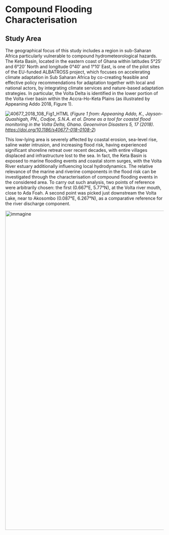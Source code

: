 # Compound Flooding Characterisation

## Study Area
The geographical focus of this study includes a region in sub-Saharan Africa particularly vulnerable to compound hydrometeorological hazards. The Keta Basin, located in the eastern coast of Ghana within latitudes 5°25′ and 6°20’ North and longitude 0°40′ and 1°10′ East, is one of the pilot sites of the EU-funded ALBATROSS project, which focuses on accelerating climate adaptation in Sub Saharan Africa by co-creating feasible and effective policy recommendations for adaptation together with local and national actors, by integrating climate services and nature-based adaptation strategies. In particular, the Volta Delta is identified in the lower portion of the Volta river basin within the Accra-Ho-Keta Plains (as illustrated by Appeaning Addo 2018, Figure 1).

![40677_2018_108_Fig1_HTML](https://github.com/user-attachments/assets/eb86f664-8e14-49f6-81fa-56cc94e492e2) (*Figure 1 from: Appeaning Addo, K., Jayson-Quashigah, PN., Codjoe, S.N.A. et al. Drone as a tool for coastal flood monitoring in the Volta Delta, Ghana. Geoenviron Disasters 5, 17 (2018). https://doi.org/10.1186/s40677-018-0108-2*)

This low-lying area is severely affected by coastal erosion, sea-level rise, saline water intrusion, and increasing flood risk, having experienced significant shoreline retreat over recent decades, with entire villages displaced and infrastructure lost to the sea. In fact, the Keta Basin is exposed to marine flooding events and coastal storm surges, with the Volta River estuary additionally influencing local hydrodynamics. The relative relevance of the marine and riverine components in the flood risk can be investigated through the characterisation of compound flooding events in the considered area. To carry out such analysis, two points of reference were arbitrarily chosen: the first (0.667°E, 5.77°N), at the Volta river mouth, close to Ada Foah. A second point was picked just downstream the Volta Lake, near to Akosombo (0.087°E, 6.267°N), as a comparative reference for the river discharge component. 

<img width="2212" height="1016" alt="immagine" src="https://github.com/user-attachments/assets/8036bc7d-bf3b-4702-af43-7c04795e095d" />









